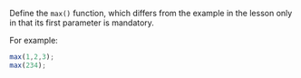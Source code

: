 
Define the `max()` function, which differs from the example in the lesson only in that its first parameter is mandatory.

For example:

```typescript
max(1,2,3);
max(234);
```
